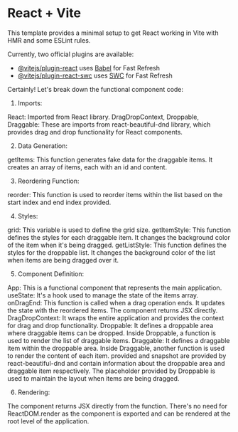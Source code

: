 # React + Vite

This template provides a minimal setup to get React working in Vite with HMR and some ESLint rules.

Currently, two official plugins are available:

- [@vitejs/plugin-react](https://github.com/vitejs/vite-plugin-react/blob/main/packages/plugin-react/README.md) uses [Babel](https://babeljs.io/) for Fast Refresh
- [@vitejs/plugin-react-swc](https://github.com/vitejs/vite-plugin-react-swc) uses [SWC](https://swc.rs/) for Fast Refresh

Certainly! Let's break down the functional component code:

1. Imports:

React: Imported from React library.
DragDropContext, Droppable, Draggable: These are imports from react-beautiful-dnd library, which provides drag and drop functionality for React components.

2. Data Generation:

getItems: This function generates fake data for the draggable items. It creates an array of items, each with an id and content.

3. Reordering Function:

reorder: This function is used to reorder items within the list based on the start index and end index provided.

4. Styles:

grid: This variable is used to define the grid size.
getItemStyle: This function defines the styles for each draggable item. It changes the background color of the item when it's being dragged.
getListStyle: This function defines the styles for the droppable list. It changes the background color of the list when items are being dragged over it.

5. Component Definition:

App: This is a functional component that represents the main application.
useState: It's a hook used to manage the state of the items array.
onDragEnd: This function is called when a drag operation ends. It updates the state with the reordered items.
The component returns JSX directly.
DragDropContext: It wraps the entire application and provides the context for drag and drop functionality.
Droppable: It defines a droppable area where draggable items can be dropped.
Inside Droppable, a function is used to render the list of draggable items.
Draggable: It defines a draggable item within the droppable area.
Inside Draggable, another function is used to render the content of each item.
provided and snapshot are provided by react-beautiful-dnd and contain information about the droppable area and draggable item respectively.
The placeholder provided by Droppable is used to maintain the layout when items are being dragged.

6. Rendering:

The component returns JSX directly from the function.
There's no need for ReactDOM.render as the component is exported and can be rendered at the root level of the application.